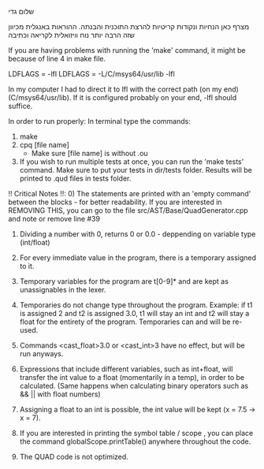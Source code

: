 שלום גדי

מצרף כאן הנחיות ונקודות קריטיות להרצת התוכנית והבנתה.
ההוראות באנגלית מכיוון שזה הרבה יותר נוח וויזואלית לקריאה וכתיבה

If you are having problems with running the 'make' command, it might be because of line 4 in make file.

LDFLAGS = -lfl
LDFLAGS = -L/C/msys64/usr/lib -lfl	

In my computer I had to direct it to lfl with the correct path (on my end) (C/msys64/usr/lib).
If it is configured probably on your end, -lfl should suffice.

In order to run properly:
In terminal type the commands: 
1) make
2) cpq [file name]
    - Make sure [file name] is without .ou 
3) If you wish to run multiple tests at once, you can run the 'make tests' command. 
   Make sure to put your tests in dir/tests folder.
   Results will be printed to .qud files in tests folder.

!! Critical Notes !!:
0) The statements are printed with an 'empty command' between the blocks - for better readability.
   If you are interested in REMOVING THIS, you can go to the file src/AST/Base/QuadGenerator.cpp and note or remove line #39

1) Dividing a number with 0, returns 0 or 0.0 - deppending on variable type (int/float)

2) For every immediate value in the program, there is a temporary assigned to it. 

3) Temporary variables for the program are t[0-9]* and are kept as unassignables in the lexer.

4) Temporaries do not change type throughout the program. 
    Example: if t1 is assigned 2 and t2 is assigned 3.0, t1 will stay an int and t2 will stay a float
             for the entirety of the program.
    Temporaries can and will be re-used.

5) Commands <cast_float>3.0 or <cast_int>3 have no effect, but will be run anyways.

6) Expressions that include different variables, such as int+float, will transfer the int value to a float (momentarily in a temp), in order to be calculated.
    (Same happens when calculating binary operators such as && || with float numbers)

7) Assigning a float to an int is possible, the int value will be kept (x = 7.5 -> x = 7).  

8) If you are interested in printing the symbol table / scope , you can place the command globalScope.printTable() anywhere throughout the code.

9) The QUAD code is not optimized.



